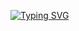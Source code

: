 [![Typing SVG](https://readme-typing-svg.demolab.com?font=Madimi+One&size=45&duration=3500&pause=250&color=22779D&center=true&vCenter=true&multiline=true&random=false&width=800&height=120&lines=Software+Engineer+;Specialist+In+Mobile+Development)](https://git.io/typing-svg)
